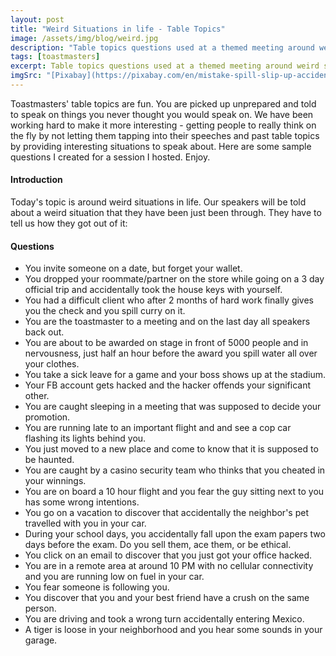 ```yaml
---
layout: post
title: "Weird Situations in life - Table Topics"
image: /assets/img/blog/weird.jpg
description: "Table topics questions used at a themed meeting around weird situations in life."
tags: [toastmasters]
excerpt: Table topics questions used at a themed meeting around weird situations in life.
imgSrc: "[Pixabay](https://pixabay.com/en/mistake-spill-slip-up-accident-876597/)"
---
```


Toastmasters' table topics are fun. You are picked up unprepared and told to speak on things you never thought you would speak on. We have been working hard to make it more interesting - getting people to really think on the fly by not letting them tapping into their speeches and past table topics by providing interesting situations to speak about. Here are some sample questions I created for a session I hosted. Enjoy.

#### Introduction

Today's topic is around weird situations in life. Our speakers will be told about a weird situation that they have been just been through. They have to tell us how they got out of it:

#### Questions

* You invite someone on a date, but forget your wallet.
* You dropped your roommate/partner on the store while going on a 3 day official trip and accidentally took the house keys with yourself.
* You had a difficult client who after 2 months of hard work finally gives you the check and you spill curry on it.
* You are the toastmaster to a meeting and on the last day all speakers back out.
* You are about to be awarded on stage in front of 5000 people and in nervousness, just half an hour before the award you spill water all over your clothes.
* You take a sick leave for a game and your boss shows up at the stadium.
* Your FB account gets hacked and the hacker offends your significant other.
* You are caught sleeping in a meeting that was supposed to decide your promotion.
* You are running late to an important flight and and see a cop car flashing its lights behind you.
* You just moved to a new place and come to know that it is supposed to be haunted.
* You are caught by a casino security team who thinks that you cheated in your winnings.
* You are on board a 10 hour flight and you fear the guy sitting next to you has some wrong intentions.
* You go on a vacation to discover that accidentally the neighbor's pet travelled with you in your car.
* During your school days, you accidentally fall upon the exam papers two days before the exam. Do you sell them, ace them, or be ethical.
* You click on an email to discover that you just got your office hacked.
* You are in a remote area at around 10 PM with no cellular connectivity and you are running low on fuel in your car.
* You fear someone is following you.
* You discover that you and your best friend have a crush on the same person.
* You are driving and took a wrong turn accidentally entering Mexico.
* A tiger is loose in your neighborhood and you hear some sounds in your garage.
